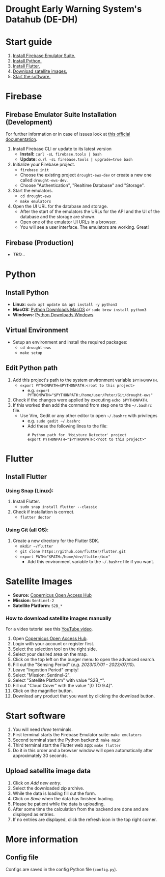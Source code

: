 # Drought Early Warning System's Datahub (DE-DH)

# Start guide
1. [Install Firebase Emulator Suite.](#firebase)
2. [Install Python.](#python)
3. [Install Flutter.](#flutter)
4. [Download satellite images.](#satellite-images)
5. [Start the software.](#start-software)

# Firebase
## Firebase Emulator Suite Installation (Development)
For further information or in case of issues look at [this official documentation](https://firebase.google.com/docs/emulator-suite/connect_and_prototype).
1. Install Firebase CLI or update to its latest version
   - **Install:** `curl -sL firebase.tools | bash`
   - **Update:** `curl -sL firebase.tools | upgrade=true bash`
2. Initialize your Firebase project.
   - `firebase init`
   - Choose the existing project `drought-ews-dev` or create a new one called `drought-ews-dev`.
   - Choose "Authentication", "Realtime Database" and "Storage".
3. Start the emulators.
   - `cd drought-ews`
   - `make emulators`
4. Open the UI URL for the database and storage.
   - After the start of the emulators the URLs for the API and the UI of the database and the storage are shown.
   - Open one of the emulator UI URLs in a browser.
   - You will see a user interface. The emulators are working. Great!

## Firebase (Production)
- _TBD..._

# Python
## Install Python
- **Linux:** `sudo apt update && apt install -y python3`
- **MacOS:** [Python Downloads MacOS](https://www.python.org/downloads/macos/) _or_ `sudo brew install python3`
- **Windows:** [Python Downloads Windows](https://www.python.org/downloads/windows/)

## Virtual Environment
- Setup an environment and install the required packages:
  - `cd drought-ews`
  - `make setup`

## Edit Python path
1. Add this project's path to the system environment variable `$PYTHONPATH`.
   - `export PYTHONPATH=$PYTHONPATH:<root to this project>`
     - e.g. `export PYTHONPATH="$PYTHONPATH:/home/user/Peter/Git/drought-ews"`
2. Check if the changes were applied by executing `echo $PYTHONPATH`.
3. If this worked then add the command from step one to the `~/.bashrc` file.
   - Use Vim, Gedit or any other editor to open `~/.bashrc` with privileges
     - e.g. `sudo gedit ~/.bashrc`
     - Add these the following lines to the file: 
       ```
       # Python path for 'Moisture Detector' project
       export PYTHONPATH="$PYTHONPATH:<root to this project>"
       ```

# Flutter
## Install Flutter
### Using Snap (Linux):
1. Install Flutter.
   - `sudo snap install flutter --classic`
2. Check if installation is correct.
   - `flutter doctor`

### Using Git (all OS):
1. Create a new directory for the Flutter SDK.
   - `mkdir ~/flutter`
   - `git clone https://github.com/flutter/flutter.git`
   - `export PATH="$PATH:/home/dev/flutter/bin"`
     - Add this environment variable to the `~/.bashrc` file if you want.

# Satellite Images
- **Source:** [Copernicus Open Access Hub](https://scihub.copernicus.eu/dhus/#/home)
- **Mission:** `Sentinel-2`
- **Satellite Platform:** `S2B_*`

### How to download satellite images manually
For a video tutorial see this [YouTube video](https://www.youtube.com/watch?v=sMax7wkUrlI).
1. Open [Copernicus Open Access Hub](https://scihub.copernicus.eu/dhus/#/home).
2. Login with your account or register first.
3. Select the selection tool on the right side.
4. Select your desired area on the map.
5. Click on the top left on the burger menu to open the advanced search.
6. Fill out the "Sensing Period" (_e.g. 2023/07/01 - 2023/07/10_).
7. Leave "Ingestion Period" empty!
8. Select "Mission: Sentinel-2".
9. Select "Satellite Platform" with value "S2B_*".
10. Fill out "Cloud Cover" with the value "[0 TO 9.4]".
11. Click on the magnifier button.
12. Download any product that you want by clicking the download button.

# Start software
1. You will need *three* terminals.
2. First terminal starts the Firebase Emulator suite: `make emulators`
3. Second terminal start the Python backend: `make main`
4. Third terminal start the Flutter web app: `make flutter`
5. Do it in this order and a browser window will open automatically after approximately 30 seconds.

## Upload satellite image data
1. Click on _Add new entry_.
2. Select the downloaded zip archive.
3. While the data is loading fill out the form.
4. Click on _Save_ when the data has finished loading.
5. Please be patient while the data is uploading.
6. After some time the calculation from the backend are done and are displayed as entries.
7. If no entries are displayed, click the refresh icon in the top right corner.

# More information
## Config file
Configs are saved in the config Python file (`config.py`).